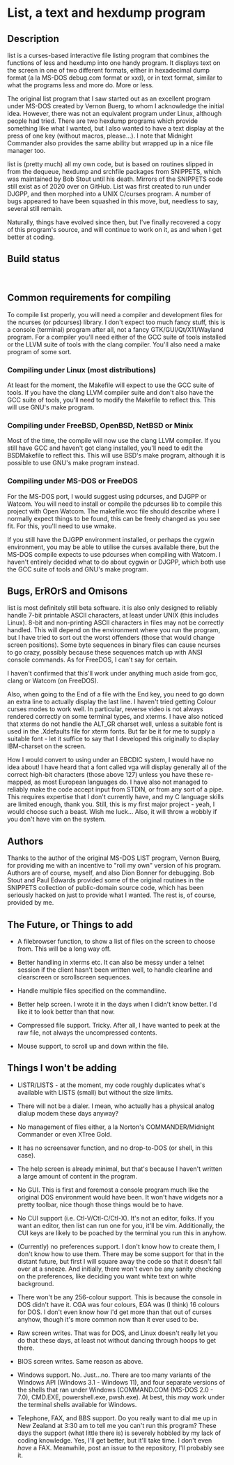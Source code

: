 # List, a text and hexdump program

## Description

list is a curses-based interactive file listing program that combines the functions of less and hexdump into one handy program. It displays text on the screen in one of two different formats, either in hexadecimal dump format (a la MS-DOS debug.com format or xxd), or in text format, similar to what the programs less and more do. More or less.

The original list program that I saw started out as an excellent program under MS-DOS created by Vernon Buerg, to whom I acknowledge the initial idea. However, there was not an equivalent program under Linux, although people had tried. There are two hexdump programs which provide something like what I wanted, but I also wanted to have a text display at the press of one key (without macros, please...). I note that Midnight Commander also provides the same ability but wrapped up in a nice file manager too.

list is (pretty much) all my own code, but is based on routines slipped in from the dequeue, hexdump and srchfile packages from SNIPPETS, which was maintained by Bob Stout until his death. Mirrors of the SNIPPETS code still exist as of 2020 over on GitHub. List was first created to run under DJGPP, and then morphed into a UNIX C/curses program. A number of bugs appeared to have been squashed in this move, but, needless to say, several still remain.

Naturally, things have evolved since then, but I've finally recovered a copy of this program's source, and will continue to work on it, as and when I get better at coding.
## Build status
<img url="https://img.shields.io/badge/FreeDOS_build-passing-green"></img>
<img url="https://img.shields.io/badge/Minix_build-passing-green"></img>
<img url="https://img.shields.io/badge/FreeBSD-13_build-passing-green"></img>
<img url="https://img.shields.io/badge/Linux_build-passing-green"></img>
<img url="https://img.shields.io/badge/OpenBSD_build-passing-green"></img>



## Common requirements for compiling
To compile list properly, you will need a compiler and development files for the ncurses (or pdcurses)
library. I don't expect too much fancy stuff, this is a console (terminal) program after all, not a fancy 
GTK/GUI/Qt/X11/Wayland program. For a compiler you'll need either of the GCC suite of tools installed or
the LLVM suite of tools with the clang compiler. You'll also need a make program of some sort.

### Compiling under Linux (most distributions)
At least for the moment, the Makefile will expect to use the GCC suite of tools. If you have the clang
LLVM compiler suite and don't also have the GCC suite of tools, you'll need to modify the Makefile to
reflect this. This will use GNU's make program.

### Compiling under FreeBSD, OpenBSD, NetBSD or Minix
Most of the time, the compile will now use the clang LLVM compiler. If you still have GCC and haven't got
clang installed, you'll need to edit the BSDMakefile to reflect this. This will use BSD's make program,
although it is possible to use GNU's make program instead.

### Compiling under MS-DOS or FreeDOS
For the MS-DOS port, I would suggest using pdcurses, and DJGPP or Watcom. You will need to install or
compile the pdcurses lib to compile this project with Open Watcom. The makefile.wcc file should describe
where I normally expect things to be found, this can be freely changed as you see fit. For this, you'll
need to use wmake.

If you still have the DJGPP environment installed, or perhaps the cygwin environment, you may be able
to utilise the curses available there, but the MS-DOS compile expects to use pdcurses when compiling
with Watcom. I haven't entirely decided what to do about cygwin or DJGPP, which both use the GCC suite
of tools and GNU's make program.

## Bugs, ErROrS and Omisons
list is most definitely still beta software. it is also only designed to reliably handle 7-bit printable ASCII characters, at least under UNIX (this includes Linux). 8-bit and non-printing ASCII characters in files may not be correctly handled. This will depend on the environment where you run the program, but I have tried to sort out the worst offenders (those that would change screen positions).  Some byte sequences in binary files can cause ncurses to go crazy, possibly because these sequences match up with ANSI console commands. As for FreeDOS, I can't say for certain.

I haven't confirmed that this'll work under anything much aside from gcc, clang or Watcom (on FreeDOS).

Also, when going to the End of a file with the End key, you need to go down an extra line to actually display the last line. I haven't tried getting Colour curses modes to work well. In particular, reverse video is not always rendered correctly on some terminal types, and xterms. I have also noticed that xterms do not handle the ALT_GR charset well, unless a suitable font is used in the .Xdefaults file for xterm fonts. But far be it for me to supply a suitable font - let it suffice to say that I developed this originally to display IBM-charset on the screen.

How I would convert to using under an EBCDIC system, I would have no idea about! I have heard that a font called vga will display generally all of the correct high-bit characters (those above 127) unless you have these re-mapped, as most European languages do. I have also not managed to reliably make the code accept input from STDIN, or from any sort of a pipe. This requires expertise that I don't currently have, and my C language skills are limited enough, thank you. Still, this is my first major project - yeah, I would choose such a beast. Wish me luck... Also, it will throw a wobbly if you don't have vim on the system.

## Authors
Thanks to the author of the original MS-DOS LIST program, Vernon Buerg, for providing me with an incentive to "roll my own" version of his program. Authors are of course, myself, and also Dion Bonner for debugging. Bob Stout and Paul Edwards provided some of the original routines in the SNIPPETS collection of public-domain source code, which has been seriously hacked on just to provide what I wanted. The rest is, of course, provided by me.

## The Future, or Things to add

* A filebrowser function, to show a list of files on the screen to choose from. This will be a long way off.

* Better handling in xterms etc. It can also be messy under a telnet session if the client hasn't been written well, to handle clearline and clearscreen or scrollscreen sequences.

* Handle multiple files specified on the commandline.

* Better help screen. I wrote it in the days when I didn't know better. I'd like it to look better than that now.

* Compressed file support. Tricky. After all, I have wanted to peek at the raw file, not always the uncompressed contents.

* Mouse support, to scroll up and down within the file.

## Things I won't be adding

* LISTR/LISTS - at the moment, my code roughly duplicates what's available with LISTS (small) but without the size limits. 

* There will not be a dialer. I mean, who actually has a physical analog dialup modem these days anyway?

* No management of files either, a la Norton's COMMANDER/Midnight Commander or even XTree Gold.

* It has no screensaver function, and no drop-to-DOS (or shell, in this case). 

* The help screen is already minimal, but that's because I haven't written a large amount of content in the program.

* No GUI. This is first and foremost a console program much like the original DOS environment would have been. It won't have widgets nor a pretty toolbar, nice though those things would be to have.

* No CUI support (i.e. Ctl-V/Ctl-C/Ctl-X). It's not an editor, folks. If you want an editor, then list can run one for you, it'll be vim. Additionally, the CUI keys are likely to be poached by the terminal you run this in anyhow.

* (Currently) no preferences support. I don't know how to create them, I don't know how to use them. There may be some support for that in the distant future, but first I will square away the code so that it doesn't fall over at a sneeze. And initially, there won't even be any sanity checking on the preferences, like deciding you want white text on white background. 

* There won't be any 256-colour support. This is because the console in DOS didn't have it. CGA was four colours, EGA was (I think) 16 colours for DOS. I don't even know how I'd get more than that out of curses anyhow, though it's more common now than it ever used to be.

* Raw screen writes. That was for DOS, and Linux doesn't really let you do that these days, at least not without dancing through hoops to get there.

* BIOS screen writes. Same reason as above.

* Windows support. No. Just…no. There are too many variants of the Windows API (Windows 3.1 - Windows 11), and four separate versions of the shells that ran under Windows (COMMAND.COM (MS-DOS 2.0 - 7.0), CMD.EXE, powershell.exe, pwsh.exe). At best, this _may_ work under the terminal shells available for
Windows.

* Telephone, FAX, and BBS support. Do you really want to dial me up in New Zealand at 3:30 am to tell me you can't run this program? These days the support (what little there is) is severely hobbled by my lack of coding knowledge. Yes, I'll get better, but it'll take time. I don't even _have_ a FAX. Meanwhile, post an issue to the repository, I'll probably see it.
